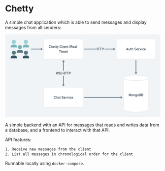 # Chetty

A simple chat application which is able to send messages and
display messages from all senders:

<img src="Chetty@2x.png" width="600" alt="chat"/>

A simple backend with an API for messages that reads and writes data from a database, and a
frontend to interact with that API.

API features:

```
1. Receive new messages from the client
2. List all messages in chronological order for the client
```

Runnable locally using `docker-compose`. 
